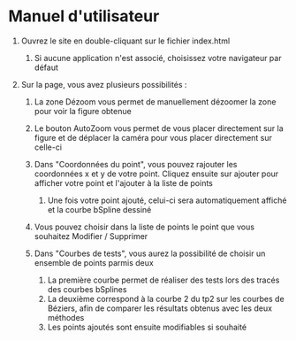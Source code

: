 # Manuel d'utilisateur

1) Ouvrez le site en double-cliquant sur le fichier index.html
   1) Si aucune application n'est associé, choisissez votre navigateur par défaut
   

2) Sur la page, vous avez plusieurs possibilités :
   1) La zone Dézoom vous permet de manuellement dézoomer la zone pour voir la figure obtenue
   
   2) Le bouton AutoZoom vous permet de vous placer directement sur la figure 
et de déplacer la caméra pour vous placer directement sur celle-ci
   
   3) Dans "Coordonnées du point", vous pouvez rajouter les coordonnées x et y de votre point.
Cliquez ensuite sur ajouter pour afficher votre point et l'ajouter à la liste de points
      1) Une fois votre point ajouté, celui-ci sera automatiquement affiché
      et la courbe bSpline dessiné

   4) Vous pouvez choisir dans la liste de points le point que vous souhaitez Modifier / Supprimer
      
   5) Dans "Courbes de tests", vous aurez la possibilité de choisir un ensemble de points parmis deux
      1) La première courbe permet de réaliser des tests lors des tracés des courbes bSplines
      2) La deuxième correspond à la courbe 2 du tp2 sur les courbes de Béziers, 
      afin de comparer les résultats obtenus avec les deux méthodes
      3) Les points ajoutés sont ensuite modifiables si souhaité
